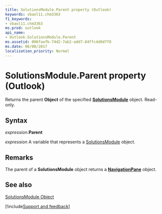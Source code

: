 ```yaml
---
title: SolutionsModule.Parent property (Outlook)
keywords: vbaol11.chm3363
f1_keywords:
- vbaol11.chm3363
ms.prod: outlook
api_name:
- Outlook.SolutionsModule.Parent
ms.assetid: 096faefb-74d2-7ab2-add7-84ffc4d9d7f8
ms.date: 06/08/2017
localization_priority: Normal
---
```



# SolutionsModule.Parent property (Outlook)

Returns the parent  **Object** of the specified **[SolutionsModule](Outlook.SolutionsModule.md)** object. Read-only.


## Syntax

_expression_.**Parent**

_expression_ A variable that represents a [SolutionsModule](Outlook.SolutionsModule.md) object.


## Remarks

The parent of a **SolutionsModule** object returns a **[NavigationPane](Outlook.NavigationPane.md)** object.


## See also


[SolutionsModule Object](Outlook.SolutionsModule.md)

[!include[Support and feedback](~/includes/feedback-boilerplate.md)]